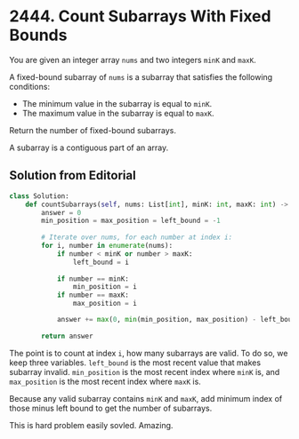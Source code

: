 # 2444. Count Subarrays With Fixed Bounds

You are given an integer array `nums` and two integers `minK` and `maxK`.

A fixed-bound subarray of `nums` is a subarray that satisfies the following conditions:

- The minimum value in the subarray is equal to `minK`.
- The maximum value in the subarray is equal to `maxK`.

Return the number of fixed-bound subarrays.

A subarray is a contiguous part of an array.

## Solution from Editorial

```python
class Solution:
    def countSubarrays(self, nums: List[int], minK: int, maxK: int) -> int:
        answer = 0
        min_position = max_position = left_bound = -1
        
        # Iterate over nums, for each number at index i:
        for i, number in enumerate(nums):
            if number < minK or number > maxK:
                left_bound = i
                
            if number == minK:
                min_position = i
            if number == maxK:
                max_position = i

            answer += max(0, min(min_position, max_position) - left_bound)
            
        return answer
```

The point is to count at index `i`, how many subarrays are valid. To do so, we keep three variables. `left_bound` is the most recent value that makes subarray invalid. `min_position` is the most recent index where `minK` is, and `max_position` is the most recent index where `maxK` is.

Because any valid subarray contains `minK` and `maxK`, add minimum index of those minus left bound to get the number of subarrays.

This is hard problem easily sovled. Amazing.